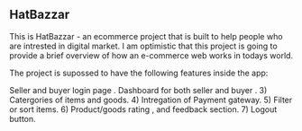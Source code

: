 ## HatBazzar

This is HatBazzar - an ecommerce project that is built to help people who are intrested in digital market. I am optimistic that this project is going to provide a brief overview of how an e-commerce web works in todays world.

The project is supossed to have the following features inside the app:

Seller and buyer login page .
 Dashboard for both seller and buyer .
3) Catergories of items and goods.
4) Intregation of Payment gateway.
5) Filter or sort items.
6) Product/goods rating , and feedback section.
7) Logout button.
